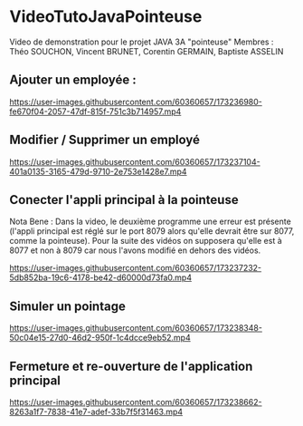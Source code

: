 # VideoTutoJavaPointeuse
Video de demonstration pour le projet JAVA 3A "pointeuse" Membres : Théo SOUCHON, Vincent BRUNET, Corentin GERMAIN, Baptiste ASSELIN

## Ajouter un employée :

https://user-images.githubusercontent.com/60360657/173236980-fe670f04-2057-47df-815f-751c3b714957.mp4


## Modifier / Supprimer un employé

https://user-images.githubusercontent.com/60360657/173237104-401a0135-3165-479d-9710-2e753e1428e7.mp4

## Conecter l'appli principal à la pointeuse
Nota Bene : Dans la video, le deuxième programme une erreur est présente (l'appli principal est réglé sur le port 8079 alors qu'elle devrait être sur 8077, comme la pointeuse). Pour la suite des vidéos on supposera qu'elle est à 8077 et non à 8079 car nous l'avons modifié en dehors des vidéos.

https://user-images.githubusercontent.com/60360657/173237232-5db852ba-19c6-4178-be42-d60000d73fa0.mp4

## Simuler un pointage

https://user-images.githubusercontent.com/60360657/173238348-50c04e15-27d0-46d2-950f-1c4dcce9eb52.mp4

## Fermeture et re-ouverture de l'application principal

https://user-images.githubusercontent.com/60360657/173238662-8263a1f7-7838-41e7-adef-33b7f5f31463.mp4

